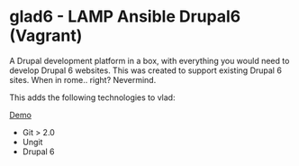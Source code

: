 glad6 - LAMP Ansible Drupal6 (Vagrant)
==================================

A Drupal development platform in a box, with everything you would need to develop Drupal 6 websites. This was created to support existing Drupal 6 sites. When in rome.. right? Nevermind.

This adds the following technologies to vlad:

[Demo](https://drive.google.com/file/d/0B3YPbStVoX6JTHN2Sm5TNEdCUGM/edit?usp=sharing)

* Git > 2.0
* Ungit
* Drupal 6
